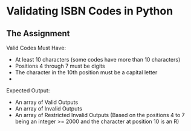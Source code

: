 # Validating ISBN Codes in Python

## The Assignment
Valid Codes Must Have:
- At least 10 characters (some codes have more than 10 characters)
- Positions 4 through 7 must be digits
- The character in the 10th position must be a capital letter
- 
Expected Output:
- An array of Valid Outputs
- An array of Invalid Outputs
- An array of Restricted Invalid Outputs (Based on the positions 4 to 7 being an integer >= 2000 and the character at position 10 is an R)
